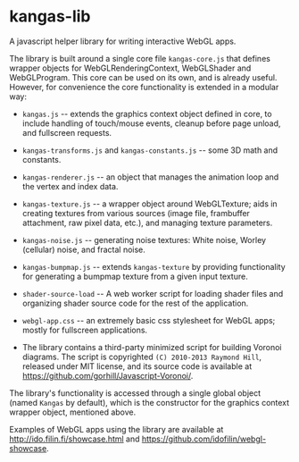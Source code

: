 # kangas-lib
A javascript helper library for writing interactive WebGL apps.

The library is built around a single core file `kangas-core.js`
that defines wrapper objects for WebGLRenderingContext,
WebGLShader and WebGLProgram. This core can be used on its own,
and is already useful. However, for convenience the core
functionality is extended in a modular way:

- `kangas.js` -- extends the graphics context object defined in
  core, to include handling of touch/mouse events, cleanup before
  page unload, and fullscreen requests.

- `kangas-transforms.js` and `kangas-constants.js` -- some 3D math
  and constants.

- `kangas-renderer.js` -- an object that manages
  the animation loop and the vertex and index data.

- `kangas-texture.js` -- a wrapper object around WebGLTexture;
  aids in creating textures from various sources (image file,
  frambuffer attachment, raw pixel data, etc.), and managing texture
  parameters.

- `kangas-noise.js` -- generating noise textures: White noise,
  Worley (cellular) noise, and fractal noise. 

- `kangas-bumpmap.js` -- extends `kangas-texture` by providing
  functionality for generating a bumpmap texture from a given
  input texture. 

- `shader-source-load` -- A web worker script for loading shader
  files and organizing shader source code for the rest of the
  application.

- `webgl-app.css` -- an extremely basic css stylesheet for WebGL
  apps; mostly for fullscreen applications.

- The library contains a third-party minimized script for
  building Voronoi diagrams. The script is copyrighted `(C)
  2010-2013 Raymond Hill`, released under MIT license, and its
  source code is available at
  https://github.com/gorhill/Javascript-Voronoi/.

The library's functionality is accessed through a single global
object (named `Kangas` by default), which is the constructor for
the graphics context wrapper object, mentioned above.

Examples of WebGL apps using the library are available at 
http://ido.filin.fi/showcase.html and
https://github.com/idofilin/webgl-showcase.
